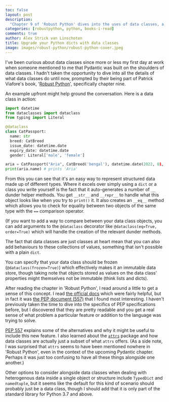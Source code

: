 ```yaml
---
toc: false
layout: post
description:
  "Chapter 9 of 'Robust Python' dives into the uses of data classes, a user-defined datatype in which you can store heterogenous data together. They help formalise implicit concepts within your code and as a result also improve code readability."
categories: [robustpython, python, books-i-read]
comments: true
author: Alex Strick van Linschoten
title: Upgrade your Python dicts with data classes
image: images/robust-python/robust-python-cover.jpeg
---
```


I've been curious about data classes since more or less my first day at work when someone mentioned to me that Pydantic was built on the shoulders of data classes. I hadn't taken the opportunity to dive into all the details of what data classes do until now, prompted by their being part of Patrick Viafore's book, '[Robust Python](https://www.amazon.com/Robust-Python-Patrick-Viafore-ebook-dp-B09982C9FX/dp/B09982C9FX/ref=mt_other?_encoding=UTF8&me=&tag=soumet-20&qid=)', specifically chapter nine.

An example upfront might help ground the conversation. Here is a data class in action:

```python
import datetime
from dataclasses import dataclass
from typing import Literal

@dataclass
class CatPassport:
  name: str
  breed: CatBreed
  issue_date: datetime.date
  expiry_date: datetime.date
  gender: Literal['male', 'female']

aria = CatPassport("Aria", CatBreed('bengal'), datetime.date(2022, 01, 05), datetime.date(2025, 01, 04), 'female')
print(aria.name) # prints 'Aria'
```

From this you can see that it's an easy way to represent structured data made up of different types. Where it excels over simply using a `dict` or a class you write yourself is the fact that it auto-generates a number of `__` dunder helper methods. You get `__str__` and `__repr__` to handle what this object looks like when you try to `print()` it. It also creates an `__eq__` method which allows you to check for equality between two objects of the same type with the `==` comparison operator. 

(If you want to add a way to compare between your data class objects, you can add arguments to the `@dataclass` decorator like `@dataclass(eq=True, order=True)` which will handle the creation of the relevant dunder methods.

The fact that data classes are just classes at heart mean that you can also add behaviours to these collections of values, something that isn't possible with a plain `dict`.

You can specify that your data class should be frozen (`@dataclass(frozen=True)`) which effectively makes it an immutable data store, though taking note that objects stored as values on the data class' properties might themselves not be immutable (think lists and dicts).

After reading the chapter in 'Robust Python', I read around a little to get a sense of this concept. I read [the official docs](https://docs.python.org/3/library/dataclasses.html) which were fairly helpful, but in fact it was [the PEP document (557)](https://www.python.org/dev/peps/pep-0557/) that I found most interesting. I haven't previously taken the time to dive into the specifics of PEP specifications before, but I discovered that they are pretty readable and you get a real sense of what problem a particular feature or addition to the language was trying to solve.

[PEP 557](https://www.python.org/dev/peps/pep-0557/) explains some of the alternatives and why it might be useful to include this new feature. I also learned about the [`attrs`](https://github.com/python-attrs/attrs) package and how data classes are actually just a subset of what `attrs` offers. (As a side note, I was surprised that `attrs` seems to have been mentioned nowhere in 'Robust Python', even in the context of the upcoming Pydantic chapter. Perhaps it was just too confusing to have all these things alongside one another.)

Other options to consider alongside data classes when dealing with heterogenous data inside a single object or structure include `TypedDict` and `namedtuple`, but it seems like the default for this kind of scenario should probably just be a data class, though I should add that it is only part of the standard library for Python 3.7 and above.